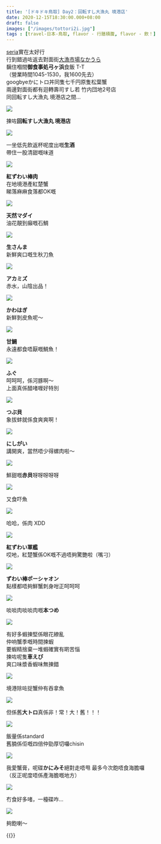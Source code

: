 ```yaml
---
title: '[ドキドキ鳥取] Day2：回転すし大漁丸 境港店'
date: 2020-12-15T18:30:00.000+08:00
draft: false
images: ["/images/tottori2i.jpg"]
tags : [travel-日本-鳥取, flavor - 行膳積腹, flavor - 飲！]
---
```


[seria](https://hidie.net/tottori2g/)實在太好行  
行到錯過咗返去對面街[大漁市場なかうら](https://hidie.net/tottori2f/)  
黐住嗰間**御食事処弓ヶ浜**食飯 T-T  
（營業時間1045-1530，我1600先去）  
googbyeかにトロ丼同隻七千円原隻松葉蟹  
兩邊對面街都有迴轉壽司すし若 竹内団地2号店  
同回転すし大漁丸 境港店之間...  

![](/images/tottori2i1.jpg)

揀咗**回転すし大漁丸 境港店**  

![](/images/tottori2i2.jpg)

一坐低先飲返杯呢度出嘅**生酒**  
帶住一股清甜嘅味道  

![](/images/tottori2i3.jpg)

**紅ずわい棒肉**  
在地境港產紅楚蟹  
睇落麻麻食落都OK嘅  

![](/images/tottori2i4.jpg)

**天然マダイ**  
油花靚到癲嘅石鯛  

![](/images/tottori2i5.jpg)

**生さんま**  
新鮮爽口嘅生秋刀魚  

![](/images/tottori2i6.jpg)

**アカミズ**  
赤水，山陰出品！  

![](/images/tottori2i7.jpg)

**かわはぎ**  
新鮮剝皮魚呢～  

![](/images/tottori2i8.jpg)

**甘鯛**  
永遠都食唔厭嘅鯛魚！  

![](/images/tottori2i9.jpg)

**ふぐ**  
呵呵呵，係河豚啊～  
上面真係醋啫喱好特別  

![](/images/tottori2i10.jpg)

**つぶ貝**  
象拔蚌就係食爽爽啊！

![](/images/tottori2i11.jpg)

**にしがい**  
講開爽，當然唔少得螺肉啦～  

![](/images/tottori2i12.jpg)

鮮甜嘅**赤貝**呀呀呀呀呀  

![](/images/tottori2i13.jpg)

又食吓魚  

![](/images/tottori2i14.jpg)

哈哈，係肉 XDD

![](/images/tottori2i15.jpg)

**紅ずわい軍艦**  
哎吔，紅楚蟹係OK嘅不過唔夠驚艷啦（嘴刁）  

![](/images/tottori2i.jpg)

**ずわい棒ポーシャオン**  
點樣都唔夠鮮蟹刺身咁正呵呵呵  

![](/images/tottori2i16.jpg)

啖啖肉啖啖肉嘅**本つめ**  

![](/images/tottori2i17.jpg)

有好多蝦揀堅係眼花繚亂  
仲响蟹季嘅時間揀蝦  
要蝦精捨棄一堆蝦確實有啲苦惱  
揀咗呢隻**車えび**  
爽口味漿香蝦味無揀錯

![](/images/tottori2i18.jpg)

境港除咗捉蟹仲有吞拿魚  

![](/images/tottori2i19.jpg)

但係舊**大トロ**真係非！常！大！舊！！！

![](/images/tottori2i20.jpg)

飯量係standard  
舊腩係佢嘅四倍仲勁厚切囉chisin

![](/images/tottori2i21.jpg)

我愛蟹膏，呢碟**かにみそ**絕對走唔甩
最多今次飽唔食海膽囉  
（反正呢度唔係產海膽嘅地方）  

![](/images/tottori2i22.jpg)

冇食好多啫，一檯碟咋...

![](/images/tottori2i23.jpg)

夠飽喇～



{{<tottori>}}  
